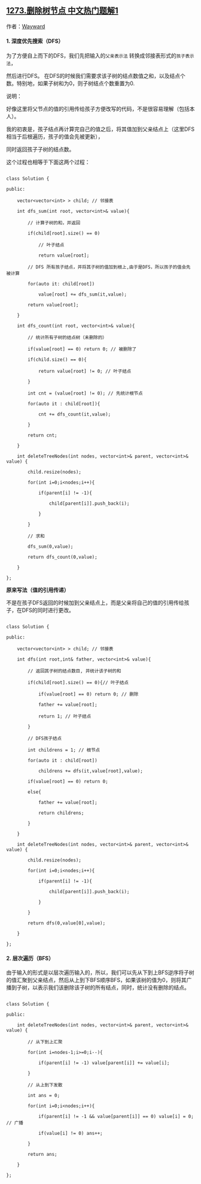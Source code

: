 ## [1273.删除树节点 中文热门题解1](https://leetcode.cn/problems/delete-tree-nodes/solutions/100000/shu-de-bian-li-dfsbfs-by-wayward)

作者：[Wayward](https://leetcode.cn/u/Wayward)
#### 1. 深度优先搜索（DFS）

为了方便自上而下的DFS，我们先把输入的`父亲表示法` 转换成邻接表形式的`孩子表示法`，
然后进行DFS。 在DFS的时候我们需要求该子树的结点数值之和，以及结点个数。特别地，如果子树和为0，则子树结点个数重置为0.

说明：
好像这里将父节点的值的引用传给孩子方便改写的代码，不是很容易理解（包括本人）。
我的初衷是，孩子结点再计算完自己的值之后，将其值加到父亲结点上（这里DFS相当于后根遍历，孩子的值会先被更新），
同时返回孩子子树的结点数。

这个过程也相等于下面这两个过程：
```
class Solution {
public:
    vector<vector<int> > child; // 邻接表
    int dfs_sum(int root, vector<int>& value){
        // 计算子树的和，并返回
        if(child[root].size() == 0)
            // 叶子结点
            return value[root];
        // DFS 所有孩子结点，并将其子树的值加到根上,由于是DFS，所以孩子的值会先被计算
        for(auto it: child[root])
            value[root] += dfs_sum(it,value);
        return value[root];
    }
    int dfs_count(int root, vector<int>& value){
        // 统计所有子树的结点树（未删除的）
        if(value[root] == 0) return 0; // 被删除了
        if(child.size() == 0){
            return value[root] != 0; // 叶子结点
        }
        int cnt = (value[root] != 0); // 先统计根节点
        for(auto it : child[root]){
            cnt += dfs_count(it,value);
        }
        return cnt;
    }
    int deleteTreeNodes(int nodes, vector<int>& parent, vector<int>& value) {
        child.resize(nodes);
        for(int i=0;i<nodes;i++){
            if(parent[i] != -1){
                child[parent[i]].push_back(i);
            }
        }
        // 求和
        dfs_sum(0,value);
        return dfs_count(0,value);
    }
};
```
**原来写法（值的引用传递）**
不是在孩子DFS返回的时候加到父亲结点上，而是父亲将自己的值的引用传给孩子，在DFS的同时进行更改。
```
class Solution {
public:
    vector<vector<int> > child; // 邻接表
    int dfs(int root,int& father, vector<int>& value){
        // 返回其子树的结点数目, 并统计该子树的和
        if(child[root].size() == 0){// 叶子结点
            if(value[root] == 0) return 0; // 删除
            father += value[root];
            return 1; // 叶子结点
        } 
        // DFS孩子结点
        int childrens = 1; // 根节点
        for(auto it : child[root])
            childrens += dfs(it,value[root],value);
        if(value[root] == 0) return 0;
        else{
            father += value[root];
            return childrens;
        }
    }
    int deleteTreeNodes(int nodes, vector<int>& parent, vector<int>& value) {
        child.resize(nodes);
        for(int i=0;i<nodes;i++){
            if(parent[i] != -1){
                child[parent[i]].push_back(i);
            }
        }
        return dfs(0,value[0],value);
    }
};
```

#### 2. 层次遍历（BFS）

由于输入的形式是以层次遍历输入的，所以，我们可以先从下到上BFS逆序将子树的值汇聚到父亲结点，然后从上到下BFS顺序BFS，如果该树的值为0，则将其广播到子树，以表示我们该删除该子树的所有结点，同时，统计没有删除的结点。

```
class Solution {
public:
    int deleteTreeNodes(int nodes, vector<int>& parent, vector<int>& value) {
        // 从下到上汇聚
        for(int i=nodes-1;i>=0;i--){
            if(parent[i] != -1) value[parent[i]] += value[i];
        }
        // 从上到下发散
        int ans = 0;
        for(int i=0;i<nodes;i++){
            if(parent[i] != -1 && value[parent[i]] == 0) value[i] = 0; // 广播
            if(value[i] != 0) ans++;
        }
        return ans;
    }
};
```

